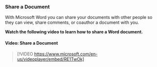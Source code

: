 ### Share a Document

With Microsoft Word you can share your documents with other people so they can view, share comments, or coauthor a document with you.

**Watch the following video to learn how to share a Word document.**


#### Video: Share a Document
> [!VIDEO https://www.microsoft.com/en-us/videoplayer/embed/RE1TwOk]
